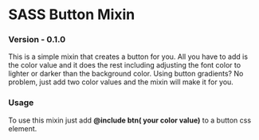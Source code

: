 # SASS Button Mixin
### Version - 0.1.0

This is a simple mixin that creates a button for you. All you have to add is the color value and it does the rest including adjusting the font color to lighter or darker than the background color. Using button gradients? No problem, just add two color values and the mixin will make it for you.

### Usage

To use this mixin just add **@include btn( your color value)** to a button css element. 